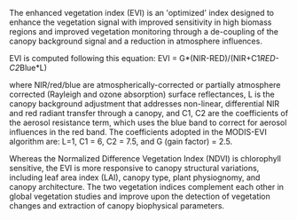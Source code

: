 The enhanced vegetation index (EVI) is an 'optimized' index
designed to enhance the vegetation signal with improved
sensitivity in high biomass regions and improved vegetation
monitoring through a de-coupling of the canopy background
signal and a reduction in atmosphere influences.

EVI is computed following this equation:
EVI = G*(NIR-RED)/(NIR+C1*RED-C2*Blue*L)

where NIR/red/blue are atmospherically-corrected or partially
atmosphere corrected (Rayleigh and ozone absorption) surface
reflectances, L is the canopy background adjustment that
addresses non-linear, differential NIR and red radiant transfer
through a canopy, and C1, C2 are the coefficients of the aerosol
resistance term, which uses the blue band to correct for aerosol
influences in the red band. 
The coefficients adopted in the MODIS-EVI algorithm are:
 L=1, C1 = 6, C2 = 7.5, and G (gain factor) = 2.5.

Whereas the Normalized Difference Vegetation Index (NDVI) is
chlorophyll sensitive, the EVI is more responsive to canopy
structural variations, including leaf area index (LAI), canopy type,
plant physiognomy, and canopy architecture. The two vegetation indices
complement each other in global vegetation studies and improve upon the
detection of vegetation changes and extraction of canopy biophysical
parameters.